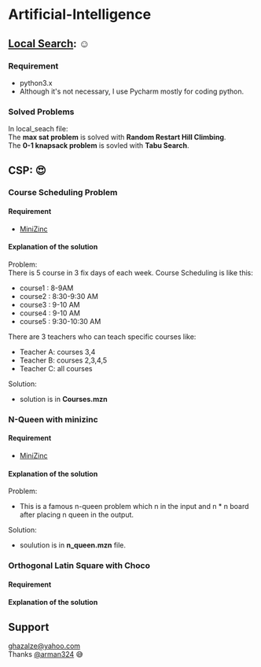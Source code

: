 # Artificial-Intelligence  
## [Local Search](https://github.com/GhazaleZe/Artificial-Intelligence/tree/main/local_search): :relaxed:  
### Requirement  
- python3.x
- Although it's not necessary,  I use Pycharm mostly for coding python.  
### Solved Problems  
In local_seach file:  
The **max sat problem** is solved with **Random Restart Hill Climbing**.  
The **0-1 knapsack problem** is sovled with **Tabu Search**.  
## CSP: :heart_eyes:
### Course Scheduling Problem  
#### Requirement  
- [MiniZinc](https://www.minizinc.org/)  
#### Explanation of the solution  
Problem:  
There is 5 course in 3 fix days of each week. Course Scheduling is like this:  
- course1 : 8-9AM  
- course2 : 8:30-9:30 AM  
- course3 : 9-10 AM
- course4 : 9-10 AM  
- course5 : 9:30-10:30 AM  

There are 3 teachers who can teach specific courses like:
- Teacher A: courses 3,4  
- Teacher B: courses 2,3,4,5  
- Teacher C: all courses  

Solution:   
- solution is in **Courses.mzn**  

### N-Queen with minizinc  
#### Requirement  
- [MiniZinc](https://www.minizinc.org/)  
#### Explanation of the solution  
Problem:  
- This is a famous n-queen problem which n in the input and n * n board after placing n queen in the output.  

Solution:
- soulution is in **n_queen.mzn** file.  

### Orthogonal Latin Square with Choco  
#### Requirement  
#### Explanation of the solution  
## Support
ghazalze@yahoo.com    
Thanks [@arman324](https://github.com/arman324) :sweat_smile:
